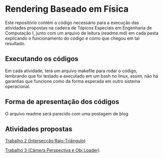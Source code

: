 # Rendering Baseado em Física

Este repositório contém o código necessário para a execução das atividades propostas na cadeira de Tópicos Especiais em Engenharia de Computação I, junto com um arquivo de leitura (readme.md) em cada pasta explicando o funcionamento do código e como que chegou em tal resultado.

## Executando os códigos
Em cada atividade, terá um arquivo makefile para rodar o código, lembrando que foi testado e executado em um bash no linux, assim, não há garantias que funcione como da forma esperada em outro sistema operacional.

## Forma de apresentação dos códigos
O arquivo readme será parecido com uma postagem de blog

## Atividades propostas
[Trabalho 2 (Intersecção Raio-Triângulo)](https://github.com/nycholassousa/RenderingBaseadoEmFisica/tree/master/Atividade%202)

[Trabalho 3 (Câmera Perspectiva e Obj Loader)](https://github.com/nycholassousa/RenderingBaseadoEmFisica/tree/master/Atividade%203)